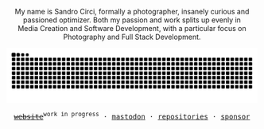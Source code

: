 <div align="center">
  <p>
    My name is Sandro&nbsp;Circi, formally a photographer, insanely curious and passioned optimizer. Both my passion and work splits up evenly in Media&nbsp;Creation and Software&nbsp;Development, with a particular focus on Photography and Full&nbsp;Stack&nbsp;Development.
  </p>

  <p>
    <picture>
      <source media="(prefers-color-scheme: dark)" srcset="https://raw.githubusercontent.com/sandros94/sandros94/snk-output/github-contribution-grid-snake-dark.svg">
      <source media="(prefers-color-scheme: light)" srcset="https://raw.githubusercontent.com/sandros94/sandros94/snk-output/github-contribution-grid-snake.svg">
      <img alt="github contribution grid snake animation" src="https://raw.githubusercontent.com/sandros94/sandros94/snk-output/github-contribution-grid-snake.svg">
    </picture>
    <!-- Generated with the awesome [Platane/snk](https://github.com/Platane/snk) -->
  </p>
</div>

<p align="center">
  <samp>
    <s><a href="https://sandros94.com">website</a></s><sup>work in progress</sup> ·
    <a href="https://mastodon.social/@sandros94">mastodon</a> ·
    <!--<a href="https://twitter.com/the_sandros94">tweets</a> ·-->
    <a href="https://github.com/Sandros94?tab=repositories">repositories</a> ·
    <a href="https://github.com/sponsors/sandros94">sponsor</a>
  </samp>
</p>
